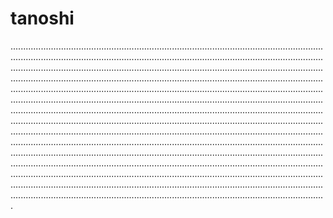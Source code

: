 # tanoshi
.....................................................................................................................................................................................................................................................................................................................................................................................................................................................................................................................................................................................................................................................................................................................................................................................................................................................................................................................................................................................................................................................................................................................................................................................................................................................................................................................................................................................................................................................................................................................................................................................................................................................................................................................................................................................................................................................................................................................................